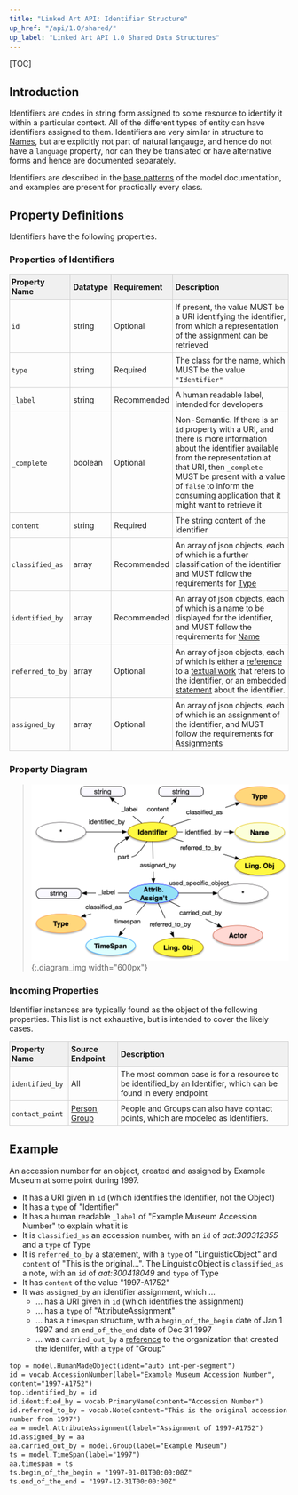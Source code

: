 ```yaml
---
title: "Linked Art API: Identifier Structure"
up_href: "/api/1.0/shared/"
up_label: "Linked Art API 1.0 Shared Data Structures"
---
```


<style>
th, td {
  padding: 5px 5px;
  text-align: left;
  border: 1px solid #D0D0D0; }
th { background: #F0F0F0; }
th:first-child, td:first-child { padding-left: 3px; }
th:last-child, td:last-child { padding-right: 3px; }
</style>

[TOC]

## Introduction

Identifiers are codes in string form assigned to some resource to identify it within a particular context. All of the different types of entity can have identifiers assigned to them.  Identifiers are very similar in structure to [Names](../name/), but are explicitly not part of natural langauge, and hence do not have a `language` property, nor can they be translated or have alternative forms and hence are documented separately.

Identifiers are described in the [base patterns](/model/base/#types-and-classifications) of the model documentation, and examples are present for practically every class.

## Property Definitions

Identifiers have the following properties.

### Properties of Identifiers

| Property Name     | Datatype      | Requirement | Description | 
|-------------------|---------------|-------------|-------------| 
| `id`              | string        | Optional    | If present, the value MUST be a URI identifying the identifier, from which a representation of the assignment can be retrieved | 
| `type`            | string        | Required    | The class for the name, which MUST be the value `"Identifier"` |
| `_label`          | string        | Recommended | A human readable label, intended for developers | 
| `_complete`       | boolean       | Optional    | Non-Semantic. If there is an `id` property with a URI, and there is more information about the identifier available from the representation at that URI, then `_complete` MUST be present with a value of `false` to inform the consuming application that it might want to retrieve it |
| `content`         | string        | Required    | The string content of the identifier | 
| `classified_as`   | array         | Recommended | An array of json objects, each of which is a further classification of the identifier and MUST follow the requirements for [Type](../type/) | 
| `identified_by`   | array         | Recommended | An array of json objects, each of which is a name to be displayed for the identifier, and MUST follow the requirements for [Name](../name/) |
| `referred_to_by`  | array         | Optional    | An array of json objects, each of which is either a [reference](../reference/) to a [textual work](../../endpoint/textual_work/) that refers to the identifier, or an embedded [statement](../statement/) about the identifier. |
| `assigned_by`     | array         | Optional    | An array of json objects, each of which is an assignment of the identifier, and MUST follow the requirements for [Assignments](../assignment/) |

### Property Diagram

> ![diagram](identifier_properties.png){:.diagram_img width="600px"}


### Incoming Properties

Identifier instances are typically found as the object of the following properties.  This list is not exhaustive, but is intended to cover the likely cases.

| Property Name   | Source Endpoint   | Description |
|-----------------|-------------------|-------------|
| `identified_by` | All               | The most common case is for a resource to be identified_by an Identifier, which can be found in every endpoint |
| `contact_point` | [Person](../../endpoint/person/), [Group](../../endpoint/group/) | People and Groups can also have contact points, which are modeled as Identifiers. |

## Example

An accession number for an object, created and assigned by Example Museum at some point during 1997.

* It has a URI given in `id` (which identifies the Identifier, not the Object)
* It has a `type` of "Identifier"
* It has a human readable `_label` of "Example Museum Accession Number" to explain what it is
* It is `classified_as` an accession number, with an `id` of _aat:300312355_ and a `type` of Type
* It is `referred_to_by` a statement, with a `type` of "LinguisticObject" and `content` of "This is the original...". The LinguisticObject is `classified_as` a note, with an `id` of _aat:300418049_ and `type` of Type
* It has `content` of the value "1997-A1752"
* It was `assigned_by` an identifier assignment, which ...
    * ... has a URI given in `id` (which identifies the assignment)
    * ... has a `type` of "AttributeAssignment"
    * ... has a `timespan` structure, with a `begin_of_the_begin` date of Jan 1 1997 and an `end_of_the_end` date of Dec 31 1997
    * ... was `carried_out_by` a [reference](../reference/) to the organization that created the identifer, with a `type` of "Group"

```crom
top = model.HumanMadeObject(ident="auto int-per-segment")
id = vocab.AccessionNumber(label="Example Museum Accession Number", content="1997-A1752")
top.identified_by = id
id.identified_by = vocab.PrimaryName(content="Accession Number")
id.referred_to_by = vocab.Note(content="This is the original accession number from 1997")
aa = model.AttributeAssignment(label="Assignment of 1997-A1752")
id.assigned_by = aa
aa.carried_out_by = model.Group(label="Example Museum")
ts = model.TimeSpan(label="1997")
aa.timespan = ts
ts.begin_of_the_begin = "1997-01-01T00:00:00Z"
ts.end_of_the_end = "1997-12-31T00:00:00Z"
```
